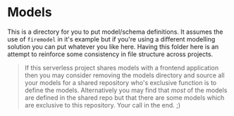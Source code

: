 # Models

This is a directory for you to put model/schema definitions. It assumes the use of `firemodel` in it's example but if you're using a different modelling solution you can put whatever you like here. Having this folder here is an attempt to reinforce some consistency in file structure across projects.

> If this serverless project shares models with a frontend application then you may consider removing the models directory and source all your models for a shared repository who's exclusive function is to define the models. Alternatively you may find that _most_ of the models are defined in the shared repo but that there are some models which are exclusive to this repository. Your call in the end. ;) 

